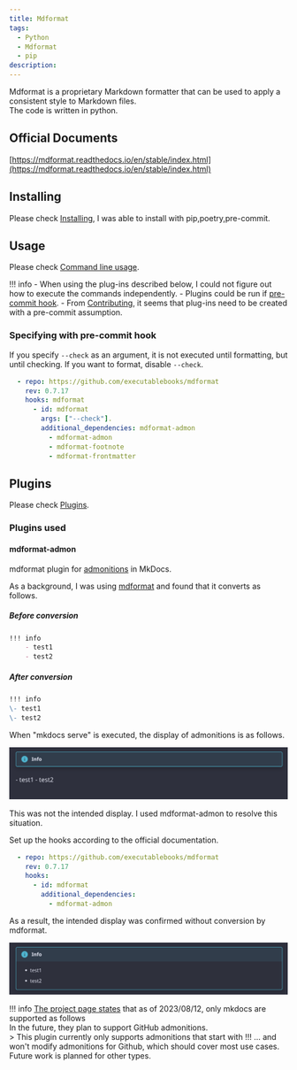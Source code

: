 ```yaml
---
title: Mdformat
tags:
  - Python
  - Mdformat
  - pip
description:
---
```


Mdformat is a proprietary Markdown formatter that can be used to apply a consistent style to Markdown files.<br/>
The code is written in python.

## Official Documents

[https://mdformat.readthedocs.io/en/stable/index.html](https://mdformat.readthedocs.io/en/stable/index.html)

## Installing

Please check [Installing](https://mdformat.readthedocs.io/en/stable/users/installation_and_usage.html#installing), I was able to install with pip,poetry,pre-commit.

## Usage

Please check [Command line usage](https://mdformat.readthedocs.io/en/stable/users/installation_and_usage.html#command-line-usage).

!!! info
    - When using the plug-ins described below, I could not figure out how to execute the commands independently.
    - Plugins could be run if [pre-commit hook](https://mdformat.readthedocs.io/en/stable/users/plugins.html#plugins).
    - From [Contributing](https://mdformat.readthedocs.io/en/stable/contributors/contributing.html#contributing), it seems that plug-ins need to be created with a pre-commit assumption.

### Specifying with pre-commit hook

If you specify `--check` as an argument, it is not executed until formatting, but until checking.
If you want to format, disable `--check`.

```yaml
  - repo: https://github.com/executablebooks/mdformat
    rev: 0.7.17
    hooks: mdformat
      - id: mdformat
        args: ["--check"].
        additional_dependencies: mdformat-admon
          - mdformat-admon
          - mdformat-footnote
          - mdformat-frontmatter
```

## Plugins

Please check [Plugins](https://mdformat.readthedocs.io/en/stable/users/plugins.html#plugins).

### Plugins used

#### mdformat-admon

mdformat plugin for [admonitions](https://squidfunk.github.io/mkdocs-material/reference/admonitions/#admonitions) in MkDocs.

As a background, I was using [mdformat](https://mdformat.readthedocs.io/en/stable/index.html) and found that it converts as follows.

##### Before conversion

```md
!!! info
    - test1
    - test2
```

##### After conversion

```md
!!! info
\- test1
\- test2
```

When "mkdocs serve" is executed, the display of admonitions is as follows.

![admonitions_ng](./images/example-mkdocs-admonitions-ng.png)

This was not the intended display. I used mdformat-admon to resolve this situation.

Set up the hooks according to the official documentation.

```yaml
  - repo: https://github.com/executablebooks/mdformat
    rev: 0.7.17
    hooks:
      - id: mdformat
        additional_dependencies:
          - mdformat-admon
```

As a result, the intended display was confirmed without conversion by mdformat.

![admonitions_ok](./images/example-mkdocs-admonitions-ok.png)

!!! info
    [The project page states](https://github.com/KyleKing/mdformat-admon#caveats) that as of 2023/08/12, only mkdocs are supported as follows<br/>
    In the future, they plan to support GitHub admonitions.<br/>
    > This plugin currently only supports admonitions that start with !!! ... and won't modify admonitions for Github, which should cover most use cases. Future work is planned for other types.
